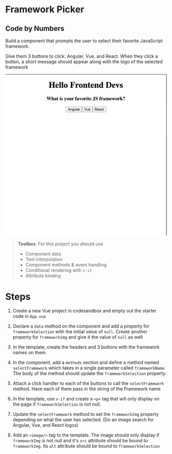 # Framework Picker

## Code by Numbers

Build a component that prompts the user to select their favorite JavaScript framework.

Give them 3 buttons to click: Angular, Vue, and React. When they click a button, a short message should appear along with the logo of the selected framework

![](../images/Intro_to_Vue_Components.gif)

> **Toolbox**: For this project you should use
>
> - Component data
> - Text interpolation
> - Component methods & event handling
> - Conditional rendering with `v-if`
> - Attribute binding

# Steps

1. Create a new Vue project in codesandbox and empty out the starter code in `App.vue`

1. Declare a `data` method on the component and add a property for `frameworkSelection` with the initial value of `null`. Create another property for `frameworkImg` and give it the value of `null` as well

1. In the template, create the headers and 3 buttons with the framework names on them.

1. In the component, add a `methods` section and define a method named `selectFramework` which takes in a single parameter called `frameworkName`. The body of the method should update the `frameworkSelection` property.

1. Attach a click handler to each of the buttons to call the `selectFramework` method. Have each of them pass in the string of the Framework name

1. In the template, use `v-if` and create a `<p>` tag that will only display on the page if `frameworkSelection` is not null.

1. Update the `selectFramework` method to set the `frameworkImg` property depending on what the user has selected. (Do an image search for Angular, Vue, and React logos)

1. Add an `<image/>` tag to the template. The image should only display if `frameworkImg` is not null and it's `src` attribute should be bound to `frameworkImg`. Its `alt` attribute should be bound to `frameworkSelection`
